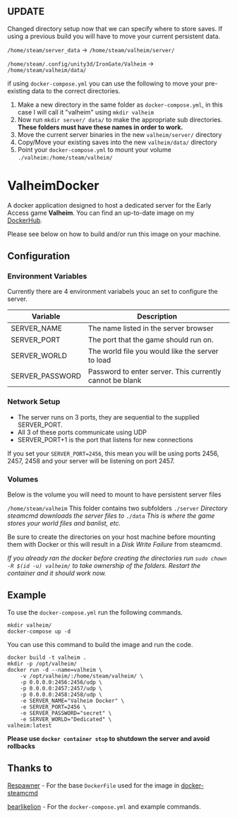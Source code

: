 ## UPDATE

Changed directory setup now that we can specify where to store saves. If using a previous build you will have to move your current persistent data.

`/home/steam/server_data` -> `/home/steam/valheim/server/`

`/home/steam/.config/unity3d/IronGate/Valheim` -> `/home/steam/valheim/data/`

if using `docker-compose.yml` you can use the following to move your pre-existing data to the correct directories.

1) Make a new directory in the same folder as `docker-compose.yml`, in this case I will call it "valheim" using `mkdir valheim`
2) Now run `mkdir server/ data/` to make the appropriate sub directories. **These folders must have these names in order to work.**
3) Move the current server binaries in the new `valheim/server/` directory
4) Copy/Move your existing saves into the new `valheim/data/` directory
5) Point your `docker-compose.yml` to mount your volume `./valheim:/home/steam/valheim/`

# ValheimDocker

A docker application designed to host a dedicated server for the Early Access game **Valheim**. You can find an up-to-date image on my [DockerHub](https://hub.docker.com/r/wilso224/valheim_dedicated_server).

Please see below on how to build and/or run this image on your machine.

## Configuration

### Environment Variables

Currently there are 4 environment variabels youc an set to configure the server.

Variable | Description
------------ | -------------
SERVER_NAME | The name listed in the server browser
SERVER_PORT | The port that the game should run on.
SERVER_WORLD | The world file you would like the server to load
SERVER_PASSWORD | Password to enter server. This currently cannot be blank

### Network Setup

* The server runs on 3 ports, they are sequential to the supplied SERVER_PORT.
* All 3 of these ports communicate using UDP
* SERVER_PORT+1 is the port that listens for new connections

If you set your `SERVER_PORT=2456`, this mean you will be using ports 2456, 2457, 2458 and your server will be listening on port 2457.

### Volumes

Below is the volume you will need to mount to have persistent server files

`/home/steam/valheim` This folder contains two subfolders
    `./server` *Directory steamcmd downloads the server files to*
    `./data` *This is where the game stores your world files and banlist, etc.*

Be sure to create the directories on your host machine before mounting them with Docker or this will result in a *Disk Write Failure* from steamcmd.

*If you already ran the docker before creating the directories run `sudo chown -R $(id -u) valheim/` to take ownership of the folders. Restart the container and it should work now.*


## Example

To use the `docker-compose.yml` run the following commands.

```
mkdir valheim/
docker-compose up -d
```

You can use this command to build the image and run the code. 

```
docker build -t valheim .
mkdir -p /opt/valheim/
docker run -d --name=valheim \
    -v /opt/valheim/:/home/steam/valheim/ \
    -p 0.0.0.0:2456:2456/udp \
    -p 0.0.0.0:2457:2457/udp \
    -p 0.0.0.0:2458:2458/udp \
    -e SERVER_NAME="Valheim Docker" \
    -e SERVER_PORT=2456 \
    -e SERVER_PASSWORD="secret" \
    -e SERVER_WORLD="Dedicated" \
valheim:latest
```

**Please use `docker container stop` to shutdown the server and avoid rollbacks**

## Thanks to

[Respawner](https://github.com/respawner) - For the base `DockerFile` used for the image in [docker-steamcmd](https://github.com/respawner/docker-steamcmd)

[bearlikelion](https://github.com/bearlikelion) - For the `docker-compose.yml` and example commands.
